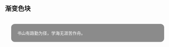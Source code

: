 ## 渐变色块

<script setup lang="ts">
import { ref } from 'vue'
const colorSelect = ref("item1")
const colorCount = Array.from({ length: 10 }, (_, index) => `item${index + 1}`);
const updateColor = (item:string)=>colorSelect.value = item;
</script>

<div :class="$style.color">
  <div v-for="(item,index) in colorCount" :key="index" :class="$style[item]" @click="updateColor(item)"></div>
</div>
<div :class="$style[colorSelect]" style="padding: 20px;width: 100%;margin-top:10px;display: flex; flex-direction: column;justify-content: center;" >
  <div style="background: rgba(0, 0, 0, 0.45); border-radius: 12px; padding: 20px; color: white;">
    书山有路勤为径，学海无涯苦作舟。
  </div>
</div>

<style module>
.color{
  display: grid;
  grid-template-columns: repeat(12, 1fr);
  grid-gap: 10px;
  >div{
    height: 40px;
    border-radius: 4px;
    box-shadow: inset 0 0 #fff, inset 0 0 0 2px #0000000d, 0 4px 6px -1px #0000001a, 0 2px 4px -1px #0000000f, 0 0 #0000;
    cursor: pointer;
  }
}
.item1{
  background-image: linear-gradient(310deg, #d6e9ff, #d6e5ff, #d1d6ff, #ddd1ff, #f3d1ff, #ffccf5, #ffccdf, #ffc8c7, #ffd8c7, #ffddc7);
}
.item2{
  background-image: linear-gradient(160deg, #ccfbfc, #c5eafe, #bdd3ff);
}
.item3{
  background-image: linear-gradient(150deg, #fff29e, #ffef99, #ffe78c, #ffd979, #ffc562, #ffab4b, #ff8f34, #ff7321, #ff5f14, #ff570f);
}
.item4{
  background-image: linear-gradient(345deg, #d359ff, #e463ff, #ff7bf7, #ff9ada, #ffb9d0, #ffd1d6, #ffdbdb);
}
.item5{
  background-image: linear-gradient(150deg, #00e0f5, #1f9eff, #3355ff);
}
.item6{
  background-image: linear-gradient(330deg, #ff197d, #2d0dff, #00ffb3);
}
.item7{
  background-image: linear-gradient(150deg, #00b09e, #134d5d, #10171f);
}
.item8{
  background-image: linear-gradient(150deg, #5f6c8a, #303b5e, #0e1226);
}
.item9{
  background-image: linear-gradient(330deg, #9795f0 0%, #fbc8d4 100%);
}
.item10{
  background-image: linear-gradient(150deg, #00c6fb 0%, #005bea 100%);
}
.item11{
  background-image: linear-gradient(150deg, #fcc5e4 0%, #fda34b 15%, #ff7882 35%, #c8699e 52%, #7046aa 71%, #0c1db8 87%, #020f75 100%);
}
.item12{
  background-image: linear-gradient(150deg, #ff0844 0%, #ffb199 100%);
}
</style>
